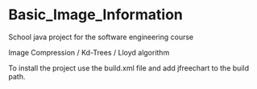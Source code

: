 # Basic_Image_Information
School java project for the software engineering course

Image Compression / Kd-Trees / Lloyd algorithm

To install the project use the build.xml file and add jfreechart to the build path.
